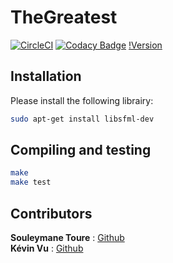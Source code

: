 # TheGreatest
[![CircleCI](https://circleci.com/gh/Kevin-Vu/The_Greatest.svg?style=shield)](https://circleci.com/gh/Kevin-Vu/The_Greatest)
[![Codacy Badge](https://api.codacy.com/project/badge/Grade/b4995ba377b7447983b61940de30ae99)](https://www.codacy.com/app/Kevin-Vu/The_Greatest?utm_source=github.com&amp;utm_medium=referral&amp;utm_content=Kevin-Vu/The_Greatest&amp;utm_campaign=Badge_Grade)
[!Version](https://img.shields.io/badge/thegreatest-v1.0.0-blue.svg)

## Installation
Please install the following librairy:
```bash
sudo apt-get install libsfml-dev
```

## Compiling and testing
```bash
make
make test
```

## Contributors
**Souleymane Toure** : [Github](https://github.com/Souleymane-T)  
**Kévin Vu** : [Github](https://github.com/Kevin-Vu)  
